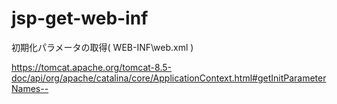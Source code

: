 # jsp-get-web-inf
初期化パラメータの取得( WEB-INF\web.xml )

https://tomcat.apache.org/tomcat-8.5-doc/api/org/apache/catalina/core/ApplicationContext.html#getInitParameterNames--

